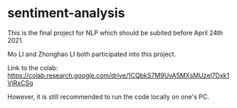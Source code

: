 # sentiment-analysis

This is the final project for NLP which should be subited before April 24th 2021.

Mo LI and Zhonghao LI both participated into this project.

Link to the colab: https://colab.research.google.com/drive/1CQbkS7M9UvA5MXsMUzel7Dxk1VjRxCSg

However, it is still recommended to run the code locally on one's PC.
